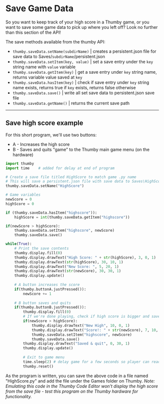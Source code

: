 # Save Game Data

So you want to keep track of your high score in a Thumby game, or you want to save some game data to pick up where you left off? Look no further than this section of the API! 

The save methods available from the thumby API: 

* `thumby.saveData.setName(subdirName)` | creates a persistent.json file for save data to Saves/`subdirName`/persistent.json
* `thumby.saveData.setItem(key, value)` | set a save entry under the `key` string name with `value` variable
* `thumby.saveData.getItem(key)` | get a save entry under `key` string name, returns variable value saved at `key`
* `thumby.saveData.hasItem(key)` | check if save entry under `key` string name exists, returns true if `key` exists, returns false otherwise 
* `thumby.saveData.save()` | write all set save data to persistent.json save file
* `thumby.saveData.getName()` | returns the current save path

---

## Save high score example

For this short program, we'll use two buttons:

* A - Increases the high score
* B - Saves and quits "game" to the Thumby main game menu (on the hardware)

```python
import thumby
import time    # added for delay at end of program

# Create a save file titled HighScore to match game .py name
# This will save a persistent.json file with save data to Saves\HighScore\persisten.json
thumby.saveData.setName("HighScore")

# Game variables
newScore = 0
highScore = 0

if (thumby.saveData.hasItem("highscore")):
    highScore = int(thumby.saveData.getItem("highscore"))

if(newScore > highScore):
    thumby.saveData.setItem("highscore", newScore)
    thumby.saveData.save()

while(True):
    # Print the save contents
    thumby.display.fill(0)
    thumby.display.drawText("High Score: " + str(highScore), 3, 0, 1)
    thumby.display.drawText(str(highScore), 30, 10, 1)
    thumby.display.drawText("New Score: ", 5, 20, 1)
    thumby.display.drawText(str(newScore), 30, 30, 1)
    thumby.display.update()
    
    # A button increases the score
    if(thumby.buttonA.justPressed()):
        newScore += 1
        
    # B button saves and quits
    if(thumby.buttonB.justPressed()):
        thumby.display.fill(0)
        # If we're done playing, check if high score is bigger and save it
        if(newScore > highScore):
            thumby.display.drawText("New High", 10, 0, 1)
            thumby.display.drawText("Score!: " + str(newScore), 7, 10, 1)
            thumby.saveData.setItem("highscore", newScore)
            thumby.saveData.save()
        thumby.display.drawText("Saved & quit", 0, 30, 1)
        thumby.display.update()
        
        # Exit to game menu
        time.sleep(2) # delay game for a few seconds so player can read closing message
        thumby.reset()
```

As the program is written, you can save the above code in a file named "HighScore.py" and add the file under the Games folder on Thumby. *Note: Emulating this code in the Thumby Code Editor won't display the high score from the save file - test this program on the Thumby hardware for functionality.*
